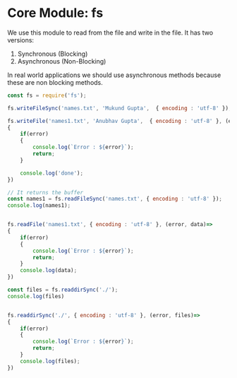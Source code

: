 # Core Module: fs

We use this module to read from the file and write in the file. It has two versions:
1. Synchronous (Blocking)
2. Asynchronous (Non-Blocking)

In real world applications we should use asynchronous methods because these are non blocking methods. 

```js
const fs = require('fs');

fs.writeFileSync('names.txt', 'Mukund Gupta',  { encoding : 'utf-8' });

fs.writeFile('names1.txt', 'Anubhav Gupta',  { encoding : 'utf-8' }, (error)=>
{
    if(error)
    {
        console.log(`Error : ${error}`);
        return;
    }

    console.log('done');
})

// It returns the buffer
const names1 = fs.readFileSync('names.txt', { encoding : 'utf-8' });
console.log(names1);


fs.readFile('names1.txt', { encoding : 'utf-8' }, (error, data)=>
{
    if(error)
    {
        console.log(`Error : ${error}`);
        return;
    }
    console.log(data);
})

const files = fs.readdirSync('./');
console.log(files)


fs.readdirSync('./', { encoding : 'utf-8' }, (error, files)=>
{
    if(error)
    {
        console.log(`Error : ${error}`);
        return;
    }
    console.log(files);
})

```